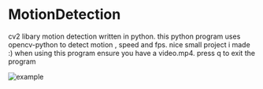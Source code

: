 # MotionDetection
cv2 libary motion detection written in python.
this python program uses opencv-python to detect motion , speed and fps.
nice small project i made :) 
when using this program ensure you have a video.mp4.
press q to exit the program

![example](https://cdn.discordapp.com/attachments/1149044157776678952/1167267059126775818/example.gif?ex=654d8129&is=653b0c29&hm=04219f6f024fa0431ddb8d2b7d5f16c03ef6455603479a30787c82dbc8f484a1&)
